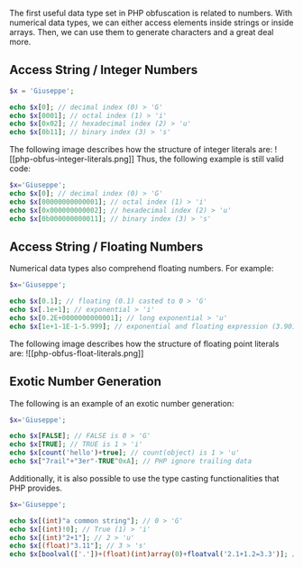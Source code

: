The first useful data type set in PHP obfuscation is related to numbers. With numerical data types, we can either access elements inside strings or inside arrays. Then, we can use them to generate characters and a great deal more.
## Access String / Integer Numbers
```php
$x = 'Giuseppe';

echo $x[0]; // decimal index (0) > 'G'
echo $x[0001]; // octal index (1) > 'i'
echo $x[0x02]; // hexadecimal index (2) > 'u'
echo $x[0b11]; // binary index (3) > 's'
```
The following image describes how the structure of integer literals are:
![[php-obfus-integer-literals.png]]
Thus, the following example is still valid code:
```php
$x='Giuseppe';
echo $x[0]; // decimal index (0) > 'G'
echo $x[00000000000001]; // octal index (1) > 'i'
echo $x[0x000000000002]; // hexadecimal index (2) > 'u'
echo $x[0b000000000011]; // binary index (3) > 's'
```
## Access String / Floating Numbers
Numerical data types also comprehend floating numbers. For example:
```php
$x='Giuseppe';

echo $x[0.1]; // floating (0.1) casted to 0 > 'G'
echo $x[.1e+1]; // exponential > 'i'
echo $x[0.2E+0000000000001]; // long exponential > 'u'
echo $x[1e+1-1E-1-5.999]; // exponential and floating expression (3.901) casted to 3 > 's'
```
The following image describes how the structure of floating point literals are:
![[php-obfus-float-literals.png]]
## Exotic Number Generation
The following is an example of an exotic number generation:
```php
$x='Giuseppe';

echo $x[FALSE]; // FALSE is 0 > 'G'
echo $x[TRUE]; // TRUE is 1 > 'i'
echo $x[count('hello')+true]; // count(object) is 1 > 'u'
echo $x["7rail"+"3er"-TRUE^0xA]; // PHP ignore trailing data
```

Additionally, it is also possible to use the type casting functionalities that PHP provides.
```php
$x='Giuseppe';

echo $x[(int)"a common string"]; // 0 > 'G'
echo $x[(int)!0]; // True (1) > 'i'
echo $x[(int)"2+1"]; // 2 > 'u'
echo $x[(float)"3.11"]; // 3 > 's'
echo $x[boolval(['.'])+(float)(int)array(0)+floatval('2.1+1.2=3.3')]; // True(1)+1+2.1 = 4.2 (float) > 'e'
```